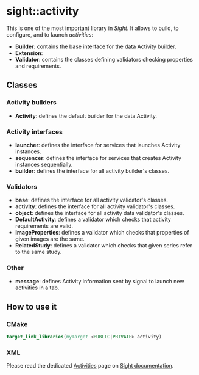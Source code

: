 # sight::activity

This is one of the most important library in _Sight_. It allows to build, to configure, and to launch _activities_:

- **Builder**: contains the base interface for the data Activity builder.
- **Extension**:
- **Validator**: contains the classes defining validators checking properties and requirements.

## Classes

### Activity builders

- **Activity**: defines the default builder for the data Activity.

### Activity interfaces

- **launcher**: defines the interface for services that launches Activity instances.
- **sequencer**: defines the interface for services that creates Activity instances sequentially.
- **builder**: defines the interface for all activity builder's classes.

### Validators

- **base**: defines the interface for all activity validator's classes.
- **activity**: defines the interface for all activity validator's classes.
- **object**: defines the interface for all activity data validator's classes.
- **DefaultActivity**: defines a validator which checks that activity requirements are valid.
- **ImageProperties**: defines a validator which checks that properties of given images are the same.
- **RelatedStudy**: defines a validator which checks that given series refer to the same study.

### Other

- **message**: defines Activity information sent by signal to launch new activities in a tab.

## How to use it

### CMake

```cmake
target_link_libraries(myTarget <PUBLIC|PRIVATE> activity)
```

### XML

Please read the dedicated [Activities](https://sight.pages.ircad.fr/sight-doc/SAD/src/Activities.html) page on
[Sight documentation](https://sight.pages.ircad.fr/sight-doc).
